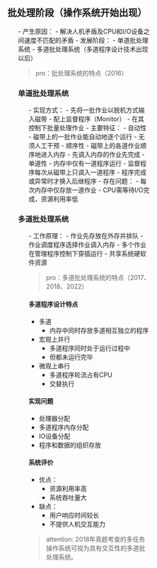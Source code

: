 <div style="float: left; width: 64%; padding: 1%;">

## 批处理阶段（操作系统开始出现）
<ul>
- 产生原因：
  - 解决人机矛盾及CPU和I/O设备之间速度不匹配的矛盾
- 发展阶段：
  - 单道批处理系统
  - 多道批处理系统（多道程序设计技术出现以后）

>pro：批处理系统的特点（2016）

### 单道批处理系统
<ul>
- 实现方式：
  - 先将一批作业以脱机方式输入磁带
  - 配上监督程序（Monitor）
  - 在其控制下批量处理作业
- 主要特征：
  - 自动性
    - 磁带上的一批作业能自动地逐个运行
    - 无须人工干预
  - 顺序性
    - 磁带上的各道作业顺序地进入内存
    - 先调入内存的作业先完成
  - 单道性
    - 内存中仅有一道程序运行
    - 监督程序每次从磁带上只调入一道程序
    - 程序完成或异常时才换入后继程序
- 存在问题：
  - 每次内存中仅存放一道作业
  - CPU需等待I/O完成，资源利用率低

</ul>

### 多道批处理系统
<ul>
- 工作原理：
  - 作业先存放在外存并排队
  - 作业调度程序选择作业调入内存
  - 多个作业在管理程序控制下穿插运行
  - 共享系统硬软件资源

>pro：多道批处理系统的特点（2017、2018、2022）

#### 多道程序设计特点
- 多道
  - 内存中同时存放多道相互独立的程序
- 宏观上并行
  - 多道程序同时处于运行过程中
  - 但都未运行完毕
- 微观上串行
  - 多道程序轮流占有CPU
  - 交替执行

#### 实现问题
- 处理器分配
- 多道程序内存分配
- IO设备分配
- 程序和数据的组织存放

#### 系统评价
- 优点：
  - 资源利用率高
  - 系统吞吐量大
- 缺点：
  - 用户响应时间较长
  - 不提供人机交互能力

>attention:  2018年真题考查的多任务操作系统可视为具有交互性的多道批处理系统。

</ul>

</ul>
</div>
<div style="float: right; width: 26%; padding: 1%;">

</div>
<div style="clear: both;"></div>
